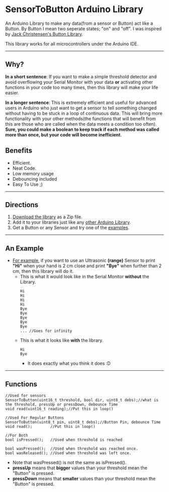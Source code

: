 # SensorToButton Arduino Library
An Arduino Library to make any data(from a sensor or Button) act like a Button.  By Button I mean two seperate states; "on" and "off".
I was inspired by [Jack Christensen's Button Library](https://github.com/JChristensen/JC_Button).

This library works for all microcontrollers under the Arduino IDE.

---
## Why?
**In a short sentence**: If you want to make a simple threshold detector and avoid overflowing your Serial Monitor with your data **or** activating other functions in your code too many times, then this library will make your life easier.  

**In a longer sentence**: This is extremely efficient and useful for advanced users in Arduino who just want to get a sensor to tell something changed without having to be stuck in a loop of continuous data.  This will bring more functionality with your other methods(the functions that will benefit from this are those who are called when the data meets a condition too often).  **Sure, you could make a boolean to keep track if each method was called more than once, but your code will become inefficient**.

## Benefits
+ Efficient.
+ Neat Code.
+ Low memory usage
+ Debouncing included
+ Easy To Use ;)
---
## Directions
1. [Download the library](https://github.com/nathanRamaNoodles/SensorToButton/archive/master.zip) as a Zip file.
2. Add it to your libraries just like any [other Arduino Library](https://www.arduino.cc/en/guide/libraries).
3. Get a Button or any Sensor and try one of the [examples](https://github.com/nathanRamaNoodles/SensorToButton/tree/master/examples).

---
## An Example
+ [For example](https://github.com/nathanRamaNoodles/SensorToButton/blob/master/examples/pingToButton/pingToButton.ino), if you want to use an Ultrasonic **(range)** Sensor to print **"Hi"** when your hand is 2 cm close and print **"Bye"** when further than 2 cm, then this library will do it.
  + This is what it would look like in the Serial Monitor **without** the Library.
      ```
      Hi
      Hi
      Hi
      Hi
      Bye
      Bye
      Bye
      Bye
      Bye
      ... //Goes for infinity
      ```
  + This is what it looks like **with** the library.
      ```
      Hi
      Bye
      ```
      + It does exactly what you think it does :D
---

## Functions
```
//Used for sensors
SensorToButton(uint16_t threshold, bool dir, uint8_t debs);//what is the threshold, pressUp or pressDown, debounce Time
void read(uint16_t reading);//Put this in loop()

//Used For Regular Buttons
SensorToButton(uint8_t pin, uint8_t debs);//Button Pin, debounce Time
void read();        //Put this in loop()

//For Both
bool isPressed();   //Used when threshold is reached

bool wasPressed();  //Used when threshold was reached once.
bool wasReleased(); //Used when threshold was left once.
```

+ Note that wasPressed() is not the same as isPressed().
+ **pressUp** means that **bigger** values than your threshold mean the "Button" is pressed.
+ **pressDown** means that **smaller** values than your threshold mean the "Button" is pressed.
